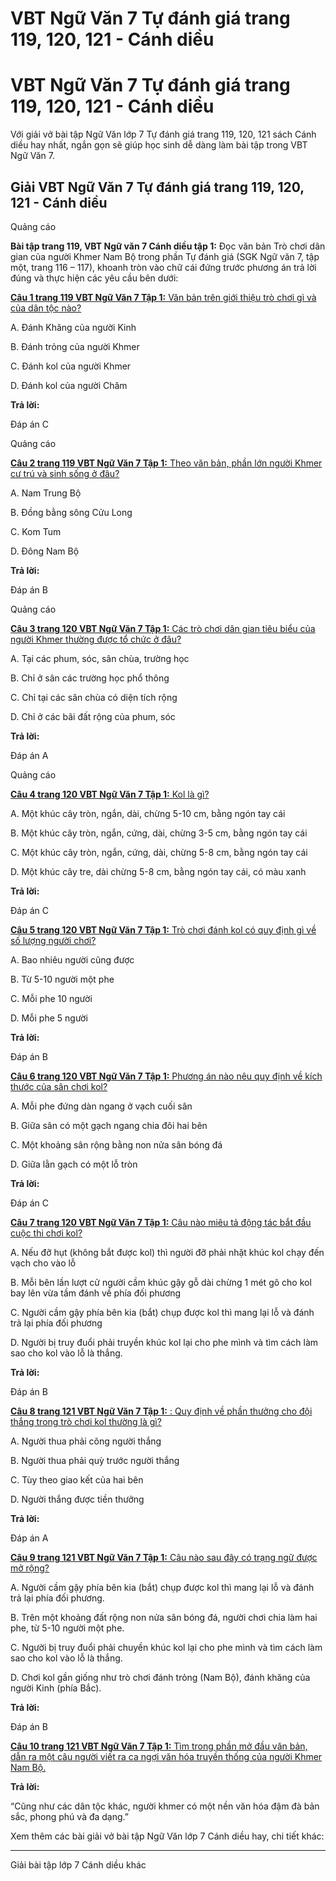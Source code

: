 # VBT Ngữ Văn 7 Tự đánh giá trang 119, 120, 121 - Cánh diều

# VBT Ngữ Văn 7 Tự đánh giá trang 119, 120, 121 - Cánh diều

Với giải vở bài tập Ngữ Văn lớp 7 Tự đánh giá trang 119, 120, 121 sách Cánh diều hay nhất, ngắn gọn sẽ giúp học sinh dễ dàng làm bài tập trong VBT Ngữ Văn 7.

## Giải VBT Ngữ Văn 7 Tự đánh giá trang 119, 120, 121 - Cánh diều

Quảng cáo

**Bài tập trang 119, VBT Ngữ văn 7 Cánh diều tập 1:** Đọc văn bản Trò chơi dân gian của người Khmer Nam Bộ trong phần Tự đánh giá (SGK Ngữ văn 7, tập một, trang 116 – 117), khoanh tròn vào chữ cái đứng trước phương án trả lời đúng và thực hiện các yêu cầu bên dưới:

[**Câu 1 trang 119 VBT Ngữ Văn 7 Tập 1:** Văn bản trên giới thiệu trò chơi gì và của dân tộc nào?](https://vietjack.com/vbt-ngu-van-7-cd/cau-1-trang-119-vth-ngu-van-lop-7-tap-1.jsp)

A. Đánh Khăng của người Kinh

B. Đánh trỏng của người Khmer

C. Đánh kol của người Khmer

D. Đánh kol của người Chăm

**Trả lời:**

Đáp án C

Quảng cáo

[**Câu 2 trang 119 VBT Ngữ Văn 7 Tập 1:** Theo văn bản, phần lớn người Khmer cư trú và sinh sống ở đâu?](https://vietjack.com/vbt-ngu-van-7-cd/cau-2-trang-119-vth-ngu-van-lop-7-tap-1.jsp)

A. Nam Trung Bộ

B. Đồng bằng sông Cửu Long

C. Kom Tum

D. Đông Nam Bộ

**Trả lời:**

Đáp án B

Quảng cáo

[**Câu 3 trang 120 VBT Ngữ Văn 7 Tập 1:** Các trò chơi dân gian tiêu biểu của người Khmer thường được tổ chức ở đâu?](https://vietjack.com/vbt-ngu-van-7-cd/cau-3-trang-120-vth-ngu-van-lop-7-tap-1.jsp)

A. Tại các phum, sóc, sân chùa, trường học

B. Chỉ ở sân các trường học phổ thông 

C. Chỉ tại các sân chùa có diện tích rộng

D. Chỉ ở các bãi đất rộng của phum, sóc

**Trả lời:**

Đáp án A

Quảng cáo

[**Câu 4 trang 120 VBT Ngữ Văn 7 Tập 1:** Kol là gì?](https://vietjack.com/vbt-ngu-van-7-cd/cau-4-trang-120-vth-ngu-van-lop-7-tap-1.jsp)

A. Một khúc cây tròn, ngắn, dài, chừng 5-10 cm, bằng ngón tay cái

B. Một khúc cây tròn, ngắn, cứng, dài, chừng 3-5 cm, bằng ngón tay cái

C. Một khúc cây tròn, ngắn, cứng, dài, chừng 5-8 cm, bằng ngón tay cái

D. Một khúc cây tre, dài chừng 5-8 cm, bằng ngón tay cái, có màu xanh

**Trả lời:**

Đáp án C

[**Câu 5 trang 120 VBT Ngữ Văn 7 Tập 1:** Trò chơi đánh kol có quy định gì về số lượng người chơi?](https://vietjack.com/vbt-ngu-van-7-cd/cau-5-trang-120-vth-ngu-van-lop-7-tap-1.jsp)

A. Bao nhiêu người cũng được

B. Từ 5-10 người một phe

C. Mỗi phe 10 người

D. Mỗi phe 5 người

**Trả lời:**

Đáp án B

[**Câu 6 trang 120 VBT Ngữ Văn 7 Tập 1:** Phương án nào nêu quy định về kích thước của sân chơi kol?](https://vietjack.com/vbt-ngu-van-7-cd/cau-6-trang-120-vth-ngu-van-lop-7-tap-1.jsp)

A. Mỗi phe đứng dàn ngang ở vạch cuối sân

B. Giữa sân có một gạch ngang chia đôi hai bên

C. Một khoảng sân rộng bằng non nửa sân bóng đá

D. Giữa lằn gạch có một lỗ tròn

**Trả lời:**

Đáp án C

[**Câu 7 trang 120 VBT Ngữ Văn 7 Tập 1:** Câu nào miêu tả động tác bắt đầu cuộc thi chơi kol?](https://vietjack.com/vbt-ngu-van-7-cd/cau-7-trang-120-vth-ngu-van-lop-7-tap-1.jsp)

A. Nếu đỡ hụt (không bắt được kol) thì người đỡ phải nhặt khúc kol chạy đến vạch cho vào lỗ

B. Mỗi bên lần lượt cử người cầm khúc gậy gỗ dài chừng 1 mét gõ cho kol bay lên vừa tầm đánh về phía đối phương

C. Người cầm gậy phía bên kia (bắt) chụp được kol thì mang lại lỗ và đánh trả lại phía đối phương

D. Người bị truy đuổi phải truyền khúc kol lại cho phe mình và tìm cách làm sao cho kol vào lỗ là thắng.

**Trả lời:**

Đáp án B

[**Câu 8 trang 121 VBT Ngữ Văn 7 Tập 1:** : Quy định về phần thưởng cho đội thắng trong trò chơi kol thường là gì?](https://vietjack.com/vbt-ngu-van-7-cd/cau-8-trang-121-vth-ngu-van-lop-7-tap-1.jsp)

A. Người thua phải cõng người thắng

B. Người thua phải quỳ trước người thắng 

C. Tùy theo giao kết của hai bên

D. Người thắng được tiền thưởng

**Trả lời:**

Đáp án A

[**Câu 9 trang 121 VBT Ngữ Văn 7 Tập 1:** Câu nào sau đây có trạng ngữ được mở rộng?](https://vietjack.com/vbt-ngu-van-7-cd/cau-9-trang-121-vth-ngu-van-lop-7-tap-1.jsp)

A. Người cầm gậy phía bên kia (bắt) chụp được kol thì mang lại lỗ và đánh trả lại phía đối phương.

B. Trên một khoảng đất rộng non nửa sân bóng đá, người chơi chia làm hai phe, từ 5-10 người một phe.

C. Người bị truy đuổi phải chuyền khúc kol lại cho phe mình và tìm cách làm sao cho kol vào lỗ là thắng.

D. Chơi kol gần giống như trò chơi đánh trỏng (Nam Bộ), đánh khăng của người Kinh (phía Bắc).

**Trả lời:**

Đáp án B

[**Câu 10 trang 121 VBT Ngữ Văn 7 Tập 1:** Tìm trong phần mở đầu văn bản, dẫn ra một câu người viết ra ca ngợi văn hóa truyền thống của người Khmer Nam Bộ.](https://vietjack.com/vbt-ngu-van-7-cd/cau-10-trang-121-vth-ngu-van-lop-7-tap-1.jsp)

**Trả lời:**

“Cũng như các dân tộc khác, người khmer có một nền văn hóa đậm đà bản sắc, phong phú và đa dạng.”

Xem thêm các bài giải vở bài tập Ngữ Văn lớp 7 Cánh diều hay, chi tiết khác:

* * *

Giải bài tập lớp 7 Cánh diều khác

